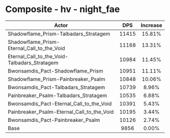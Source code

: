 # Composite - hv - night_fae
| Actor | DPS | Increase |
|---|:---:|:---:|
|Shadowflame_Prism-Talbadars_Stratagem|11415|15.81%|
|Shadowflame_Prism-Eternal_Call_to_the_Void|11168|13.31%|
|Eternal_Call_to_the_Void-Talbadars_Stratagem|10984|11.45%|
|Bwonsamdis_Pact-Shadowflame_Prism|10951|11.11%|
|Shadowflame_Prism-Painbreaker_Psalm|10848|10.06%|
|Bwonsamdis_Pact-Talbadars_Stratagem|10739|8.96%|
|Painbreaker_Psalm-Talbadars_Stratagem|10535|6.88%|
|Bwonsamdis_Pact-Eternal_Call_to_the_Void|10391|5.43%|
|Painbreaker_Psalm-Eternal_Call_to_the_Void|10195|3.44%|
|Bwonsamdis_Pact-Painbreaker_Psalm|10126|2.74%|
|Base|9856|0.00%|
